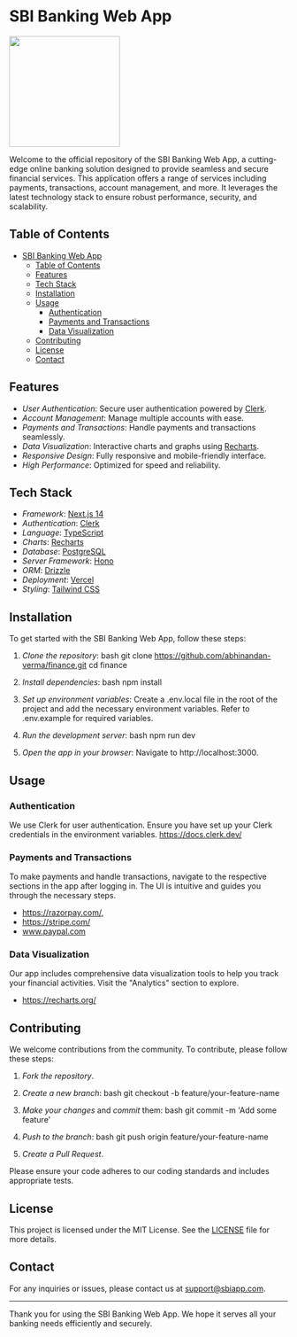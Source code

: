 # SBI Banking Web App
<img src="/complete-logo.svg" width="200px">

Welcome to the official repository of the SBI Banking Web App, a cutting-edge online banking solution designed to provide seamless and secure financial services. This application offers a range of services including payments, transactions, account management, and more. It leverages the latest technology stack to ensure robust performance, security, and scalability.

## Table of Contents

- [SBI Banking Web App](#sbi-banking-web-app)
  - [Table of Contents](#table-of-contents)
  - [Features](#features)
  - [Tech Stack](#tech-stack)
  - [Installation](#installation)
  - [Usage](#usage)
    - [Authentication](#authentication)
    - [Payments and Transactions](#payments-and-transactions)
    - [Data Visualization](#data-visualization)
  - [Contributing](#contributing)
  - [License](#license)
  - [Contact](#contact)

## Features

- *User Authentication*: Secure user authentication powered by [Clerk](https://clerk.com).
- *Account Management*: Manage multiple accounts with ease.
- *Payments and Transactions*: Handle payments and transactions seamlessly.
- *Data Visualization*: Interactive charts and graphs using [Recharts](https://recharts.org/).
- *Responsive Design*: Fully responsive and mobile-friendly interface.
- *High Performance*: Optimized for speed and reliability.

## Tech Stack

- *Framework*: [Next.js 14](https://nextjs.org/)
- *Authentication*: [Clerk](https://clerk.com)
- *Language*: [TypeScript](https://www.typescriptlang.org/)
- *Charts*: [Recharts](https://recharts.org/)
- *Database*: [PostgreSQL](https://www.postgresql.org/)
- *Server Framework*: [Hono](https://hono.dev/)
- *ORM*: [Drizzle](https://drizzle.team/)
- *Deployment*: [Vercel](https://vercel.com/)
- *Styling*: [Tailwind CSS](https://tailwindcss.com/)

## Installation

To get started with the SBI Banking Web App, follow these steps:

1. *Clone the repository*:
    bash
    git clone https://github.com/abhinandan-verma/finance.git
    cd finance
    

2. *Install dependencies*:
    bash
    npm install
    

3. *Set up environment variables*:
    Create a .env.local file in the root of the project and add the necessary environment variables. Refer to .env.example for required variables.

4. *Run the development server*:
    bash
    npm run dev
    

5. *Open the app in your browser*:
    Navigate to http://localhost:3000.

## Usage

### Authentication

We use Clerk for user authentication. Ensure you have set up your Clerk credentials in the environment variables.
https://docs.clerk.dev/

### Payments and Transactions

To make payments and handle transactions, navigate to the respective sections in the app after logging in. The UI is intuitive and guides you through the necessary steps.
* https://razorpay.com/, 
* https://stripe.com/
* www.paypal.com

### Data Visualization

Our app includes comprehensive data visualization tools to help you track your financial activities. Visit the "Analytics" section to explore.
* https://recharts.org/

## Contributing

We welcome contributions from the community. To contribute, please follow these steps:

1. *Fork the repository*.
2. *Create a new branch*:
    bash
    git checkout -b feature/your-feature-name
    
3. *Make your changes* and *commit* them:
    bash
    git commit -m 'Add some feature'
    
4. *Push to the branch*:
    bash
    git push origin feature/your-feature-name
    
5. *Create a Pull Request*.

Please ensure your code adheres to our coding standards and includes appropriate tests.

## License

This project is licensed under the MIT License. See the [LICENSE](LICENSE) file for more details.

## Contact

For any inquiries or issues, please contact us at [support@sbiapp.com](mailto:support@sbiapp.com).

---

Thank you for using the SBI Banking Web App. We hope it serves all your banking needs efficiently and securely.